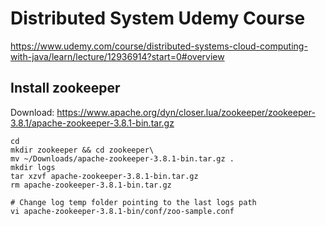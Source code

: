 # Distributed System Udemy Course
https://www.udemy.com/course/distributed-systems-cloud-computing-with-java/learn/lecture/12936914?start=0#overview

## Install zookeeper
Download: https://www.apache.org/dyn/closer.lua/zookeeper/zookeeper-3.8.1/apache-zookeeper-3.8.1-bin.tar.gz
```shell
cd
mkdir zookeeper && cd zookeeper\
mv ~/Downloads/apache-zookeeper-3.8.1-bin.tar.gz .
mkdir logs
tar xzvf apache-zookeeper-3.8.1-bin.tar.gz
rm apache-zookeeper-3.8.1-bin.tar.gz 

# Change log temp folder pointing to the last logs path
vi apache-zookeeper-3.8.1-bin/conf/zoo-sample.conf

```